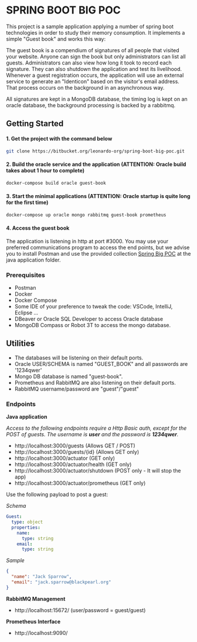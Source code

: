 # SPRING BOOT BIG POC

This project is a sample application applying a number of spring boot technologies in order to study their memory consumption. It implements a simple "Guest book" and works this way:

The guest book is a compendium of signatures of all people that visited your website. Anyone can sign the book but only administrators can list all guests. Administrators can also view how long it took to record each signature. They can also shutdown the application and test its livelihood. Whenever a guest registration occurs, the application will use an external service to generate an "Identicon" based on the visitor's email address. That process occurs on the background in an asynchronous way.

All signatures are kept in a MongoDB database, the timing log is kept on an oracle database, the background processing is backed by a rabbitmq.

## Getting Started

#### 1. Get the project with the command below

```bash
git clone https://bitbucket.org/leonardo-org/spring-boot-big-poc.git
```

#### 2. Build the oracle service and the application (ATTENTION: Oracle build takes about 1 hour to complete)

```bash
docker-compose build oracle guest-book
```

#### 3. Start the minimal applications (ATTENTION: Oracle startup is quite long for the first time)

```bash
docker-compose up oracle mongo rabbitmq guest-book prometheus
```

#### 4. Access the guest book

The application is listening in http at port #3000. You may use your preferred communications program to access the end points, but we advise you to install Postman and use the provided collection [Spring Big POC](./guest-book/Spring%20Big%20POC.postman_collection.json) at the java application folder. 

### Prerequisites

- Postman
- Docker
- Docker Compose
- Some IDE of your preference to tweak the code: VSCode, IntelliJ, Eclipse ...
- DBeaver or Oracle SQL Developer to access Oracle database
- MongoDB Compass or Robot 3T to access the mongo database.

## Utilities

 - The databases will be listening on their default ports.
 - Oracle USER/SCHEMA is named "GUEST_BOOK" and all passwords are '1234qwer'
 - Mongo DB database is named "guest-book".
 - Prometheus and RabbitMQ are also listening on their default ports.
 - RabbitMQ username/password are "guest"/"guest"

### Endpoints

**Java application**

_Access to the following endpoints require a Http Basic auth, except for the POST of guests. The username is **user** and the password is **1234qwer**._

 - http://localhost:3000/guests (Allows GET / POST)
 - http://localhost:3000/guests/{id} (Allows GET only)
 - http://localhost:3000/actuator (GET only)
 - http://localhost:3000/actuator/health (GET only)
 - http://localhost:3000/actuator/shutdown (POST only - It will stop the app)
 - http://localhost:3000/actuator/prometheus (GET only)

Use the following payload to post a guest:

_Schema_
```yaml
Guest:
  type: object
  properties:
    name:
      type: string
    email:
      type: string
```

_Sample_
```json
{
  "name": "Jack Sparrow",
  "email": "jack.sparrow@blackpearl.org"
}
```

**RabbitMQ Management**

 - http://localhost:15672/ (user/password = guest/guest)

**Prometheus Interface**

 - http://localhost:9090/